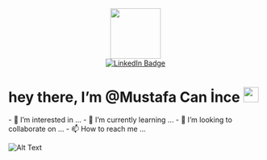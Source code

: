 <div id="header" align="center">
  <img src="https://media.giphy.com/media/R03zWv5p1oNSQd91EP/giphy.gif" width="100"/>
</div>
<div id="badges" align="center">
  <a href="https://www.linkedin.com/in/mustafa-can-ince/">
    <img src="https://img.shields.io/badge/LinkedIn-blue?style=for-the-badge&logo=linkedin&logoColor=white" alt="LinkedIn Badge"/>
  </a>
<a img src="https://komarev.com/ghpvc/?MustafaCanInce&style=flat-square&color=blue" alt="">
   </a>
</div>
<h1>
  hey there, I’m @Mustafa Can İnce
  <img src="https://media.giphy.com/media/hvRJCLFzcasrR4ia7z/giphy.gif" width="30px"/>
</h1>
- 👀 I’m interested in ...
- 🌱 I’m currently learning ...
- 💞️ I’m looking to collaborate on ...
- 📫 How to reach me ...

![Alt Text](https://gist.githubusercontent.com/patevs/b007a0e98fb216438d4cbf559fac4166/raw/88f20c9d749d756be63f22b09f3c4ac570bc5101/programming.gif)

<!---
MustafaCanInce/MustafaCanInce is a ✨ special ✨ repository because its `README.md` (this file) appears on your GitHub profile.
You can click the Preview link to take a look at your changes.
--->
